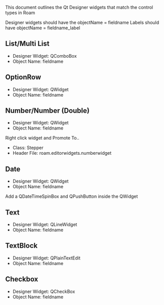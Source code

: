 This document outlines the Qt Designer widgets that match the control types in Roam

Designer widgets should have the objectName = fieldname
Labels should have objectName = fieldname_label

## List/Multi List

* Designer Widget: QComboBox
* Object Name: fieldname

## OptionRow

* Designer Widget: QWidget
* Object Name: fieldname

## Number/Number (Double)

* Designer Widget: QWidget
* Object Name: fieldname

Right click widget and Promote To..

* Class: Stepper
* Header File: roam.editorwidgets.numberwidget

## Date

* Designer Widget: QWidget
* Object Name: fieldname

Add a QDateTimeSpinBox and QPushButton inside the QWidget

## Text

* Designer Widget: QLineWidget
* Object Name: fieldname

## TextBlock

* Designer Widget: QPlainTextEdit
* Object Name: fieldname

## Checkbox

* Designer Widget: QCheckBox
* Object Name: fieldname
